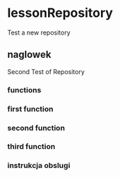 # lessonRepository
Test a new repository

## naglowek
Second Test of Repository

### functions

### first function

### second function

### third function

### instrukcja obslugi
